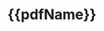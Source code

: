 

<body ng-app="App">

<div class="wrapper" ng-controller="DocCtrl">
  <h1>{{pdfName}}</h1>
<ng-pdf template-url="/partials/viewer.html" page="1"></ng-pdf>
</div>


<script src="js/lib/angular.min.js"></script>
<script src="js/lib/pdf.js"></script>
<script src="angular-pdf.min.js"></script>
<script src="js/app.js"></script>
<script src="js/controllers/docCtrl.js"></script>

</body>

